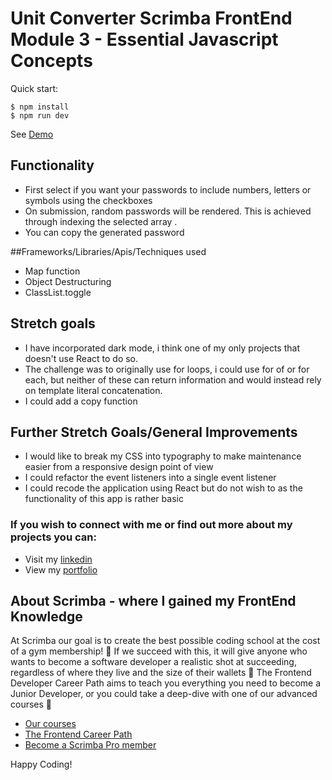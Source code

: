 # Unit Converter  Scrimba FrontEnd Module 3 - Essential Javascript Concepts 

Quick start:

```
$ npm install
$ npm run dev
````


See [Demo](https://shahs-unit-converter.netlify.app/)


## Functionality
- First select if you want your passwords to include numbers, letters or symbols using the checkboxes
- On submission, random passwords will be rendered. This is achieved through indexing the selected array . 
- You can copy the generated password 

##Frameworks/Libraries/Apis/Techniques used
- Map function 
- Object Destructuring 
- ClassList.toggle

## Stretch goals
- I have incorporated dark mode, i think one of my only projects that doesn't use React to do so.
- The challenge was to originally use for loops, i could use for of or for each, but neither of these can return information and would instead rely on template literal concatenation. 
- I could add a copy function
  
## Further Stretch Goals/General Improvements
- I would like to break my CSS into typography to make maintenance easier from a responsive design point of view
- I could refactor the event listeners into a single event listener
- I could recode the application using React but do not wish to as the functionality of this app is rather basic

### If you wish to connect with me or find out more about my projects you can:
- Visit my [linkedin](https://www.linkedin.com/in/shah-aowal-17b59653/)
- View my [portfolio](https://shahs-portfolio.netlify.app/)

## About Scrimba - where I gained my FrontEnd Knowledge

At Scrimba our goal is to create the best possible coding school at the cost of a gym membership! 💜
If we succeed with this, it will give anyone who wants to become a software developer a realistic shot at succeeding, regardless of where they live and the size of their wallets 🎉
The Frontend Developer Career Path aims to teach you everything you need to become a Junior Developer, or you could take a deep-dive with one of our advanced courses 🚀

- [Our courses](https://scrimba.com/allcourses)
- [The Frontend Career Path](https://scrimba.com/learn/frontend)
- [Become a Scrimba Pro member](https://scrimba.com/pricing)

Happy Coding!
